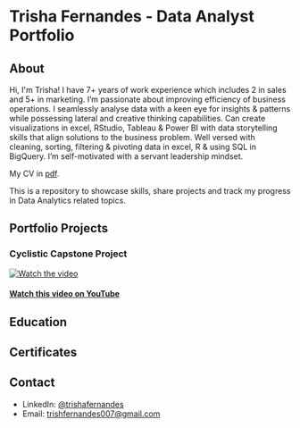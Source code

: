 # Trisha Fernandes - Data Analyst Portfolio
## About
Hi, I'm Trisha! I have 7+ years of work experience which includes 2 in sales and 5+ in marketing. I’m passionate about improving efficiency of business operations. I seamlessly analyse data with a keen eye for insights & patterns while possessing lateral and creative thinking capabilities. Can create visualizations in excel, RStudio, Tableau & Power BI with data storytelling skills that align solutions to the business problem. Well versed with cleaning, sorting, filtering & pivoting data in excel, R & using SQL in BigQuery. I’m self-motivated with a servant leadership mindset.

My CV in [pdf]().

This is a repository to showcase skills, share projects and track my progress in Data Analytics related topics.

## Portfolio Projects
### Cyclistic Capstone Project
[![Watch the video](https://img.youtube.com/vi/EF6fqnnl3Uk/maxresdefault.jpg)](https://youtu.be/EF6fqnnl3Uk)

#### [Watch this video on YouTube](https://youtu.be/EF6fqnnl3Uk)

## Education
## Certificates
## Contact
* LinkedIn: [@trishafernandes](https://www.linkedin.com/in/trishafernandes7/)
* Email: trishfernandes007@gmail.com
